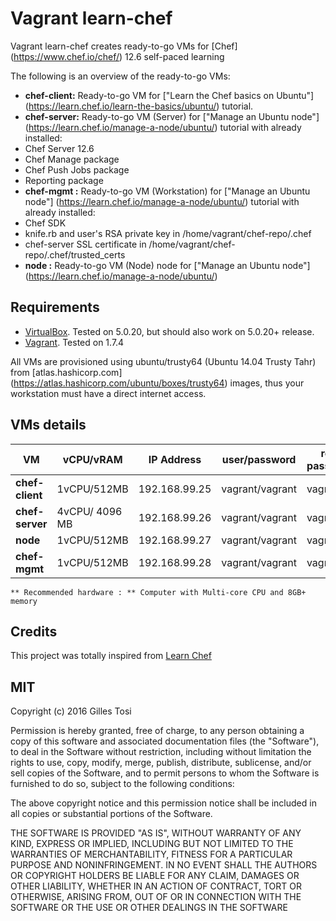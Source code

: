 # Vagrant learn-chef

Vagrant learn-chef creates ready-to-go VMs for [Chef] (https://www.chef.io/chef/) 12.6 self-paced learning

The following is an overview of the ready-to-go VMs:

+ **chef-client:** Ready-to-go VM for ["Learn the Chef basics on Ubuntu"] (https://learn.chef.io/learn-the-basics/ubuntu/) tutorial.
+ **chef-server:** Ready-to-go VM (Server) for ["Manage an Ubuntu node"] (https://learn.chef.io/manage-a-node/ubuntu/) tutorial with already installed:
 + Chef Server 12.6
 + Chef Manage package
 + Chef Push Jobs package
 + Reporting package
+ **chef-mgmt  :** Ready-to-go VM (Workstation) for ["Manage an Ubuntu node"] (https://learn.chef.io/manage-a-node/ubuntu/) tutorial with already installed:
 + Chef SDK
 + knife.rb and user's RSA private key in /home/vagrant/chef-repo/.chef
 + chef-server SSL certificate in /home/vagrant/chef-repo/.chef/trusted_certs
+ **node       :** Ready-to-go VM (Node) node for ["Manage an Ubuntu node"] (https://learn.chef.io/manage-a-node/ubuntu/)
## Requirements

- [VirtualBox](https://www.virtualbox.org/wiki/Downloads). Tested on 5.0.20, but should also work on 5.0.20+ release.
- [Vagrant](http://www.vagrantup.com/downloads.html). Tested on 1.7.4

All VMs are provisioned using ubuntu/trusty64 (Ubuntu 14.04 Trusty Tahr) from [atlas.hashicorp.com] (https://atlas.hashicorp.com/ubuntu/boxes/trusty64) images, thus your workstation must have a direct internet access. 

## VMs details

VM | vCPU/vRAM | IP Address| user/password | root password |
---|---|---|---|---|
**chef-client** | 1vCPU/512MB | 192.168.99.25 | vagrant/vagrant | vagrant |
**chef-server** | 4vCPU/ 4096 MB | 192.168.99.26 | vagrant/vagrant | vagrant |
**node** | 1vCPU/512MB | 192.168.99.27 | vagrant/vagrant | vagrant |
**chef-mgmt** | 1vCPU/512MB | 192.168.99.28 | vagrant/vagrant | vagrant |
	** Recommended hardware : ** Computer with Multi-core CPU and 8GB+ memory

## Credits

This project was totally inspired from [Learn Chef](https://learn.chef.io/)


## MIT

Copyright (c) 2016 Gilles Tosi

Permission is hereby granted, free of charge, to any person obtaining a copy of this software and associated documentation files (the "Software"), to deal in the Software without restriction, including without limitation the rights to use, copy, modify, merge, publish, distribute, sublicense, and/or sell copies of the Software, and to permit persons to whom the Software is furnished to do so, subject to the following conditions:

The above copyright notice and this permission notice shall be included in all copies or substantial portions of the Software.

THE SOFTWARE IS PROVIDED "AS IS", WITHOUT WARRANTY OF ANY KIND, EXPRESS OR IMPLIED, INCLUDING BUT NOT LIMITED TO THE WARRANTIES OF MERCHANTABILITY, FITNESS FOR A PARTICULAR PURPOSE AND NONINFRINGEMENT. IN NO EVENT SHALL THE AUTHORS OR COPYRIGHT HOLDERS BE LIABLE FOR ANY CLAIM, DAMAGES OR OTHER LIABILITY, WHETHER IN AN ACTION OF CONTRACT, TORT OR OTHERWISE, ARISING FROM, OUT OF OR IN CONNECTION WITH THE SOFTWARE OR THE USE OR OTHER DEALINGS IN THE SOFTWARE